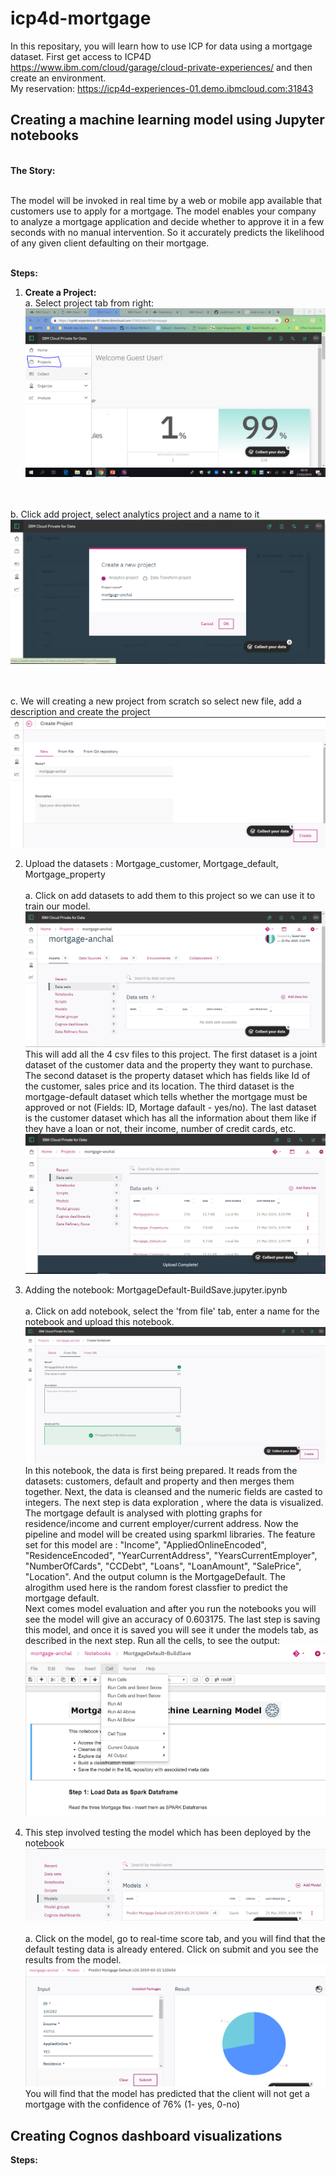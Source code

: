# icp4d-mortgage 

In this repositary, you will learn how to use ICP for data using a mortgage dataset. First get access to ICP4D https://www.ibm.com/cloud/garage/cloud-private-experiences/ and then create an environment. 
<br> My reservation: https://icp4d-experiences-01.demo.ibmcloud.com:31843 </br> 



<h2> Creating a machine learning model using Jupyter notebooks </h2>   

<b> <br>The Story: </b> 

<br>The model will be invoked in real time by a web or mobile app available that customers use to apply
for a mortgage. The model enables your company to analyze a mortgage application and decide
whether to approve it in a few seconds with no manual intervention. So it accurately predicts the likelihood of any given client defaulting on their mortgage. 

<b> <br> Steps: </b>

1. <b> Create a Project: </b> 
<br> <t> a. Select project tab from right: </br>
<img src = "https://github.com/anchalbhalla/icp4d-mortgage/blob/master/imgs/Capture.PNG"> </t> 

<br><br> <t> b. Click add project, select analytics project and a name to it 
  <img src = "https://github.com/anchalbhalla/icp4d-mortgage/blob/master/imgs/Capture1.PNG"> </t> 
  
  <br><br> <t> c. We will creating a new project from scratch so select new file, add a description and create the project
  <img src = "https://github.com/anchalbhalla/icp4d-mortgage/blob/master/imgs/Capture2.PNG"> </t>
  
2. Upload the datasets : Mortgage_customer, Mortgage_default, Mortgage_property 
<br><br><t> a. Click on add datasets to add them to this project so we can use it to train our model. 
  <img src = "https://github.com/anchalbhalla/icp4d-mortgage/blob/master/imgs/Capture3.PNG"> </t> 
  <br> This will add all the 4 csv files to this project. The first dataset is a joint dataset of the customer data and the property they want to purchase. The second dataset is the property dataset which has fields like Id of the customer, sales price and its location. The third dataset is the mortgage-default dataset which tells whether the mortgage must be approved or not (Fields: ID, Mortage dafault - yes/no). The last dataset is the customer dataset which has all the information about them like if they have a loan or not, their income, number of credit cards, etc.
 <img src = "https://github.com/anchalbhalla/icp4d-mortgage/blob/master/imgs/Capture4.PNG"> </t> 
 
 
 3. Adding the notebook: MortgageDefault-BuildSave.jupyter.ipynb 
    <br><br><t> a. Click on add notebook, select the 'from file' tab, enter a name for the notebook and upload this notebook.  
     <img src = "https://github.com/anchalbhalla/icp4d-mortgage/blob/master/imgs/Capture5.PNG">   
     In this notebook, the data is first being prepared. It reads from the datasets: customers, default and property and then merges them together. Next, the data is cleansed and the numeric fields are casted to integers. 
     The next step is data exploration , where the data is visualized. The mortgage default is analysed with plotting graphs for residence/income and current employer/current address. 
  Now the pipeline and model will be created using sparkml libraries. The feature set for this model are : "Income", "AppliedOnlineEncoded", "ResidenceEncoded", "YearCurrentAddress", "YearsCurrentEmployer", "NumberOfCards", "CCDebt", "Loans", "LoanAmount", "SalePrice", "Location". And the output column is the MortgageDefault. The alrogithm used here is the random forest classfier to predict the mortgage default.  
  Next comes model evaluation and after you run the notebooks you will see the model will give an accuracy of 0.603175. 
  The last step is saving this model, and once it is saved you will see it under the models tab, as described in the next step. 
  Run all the cells, to see the output: 
  <img src = "https://github.com/anchalbhalla/icp4d-mortgage/blob/master/imgs/Capture6.PNG"> </t>  
  
  
 4. This step involved testing the model which has been deployed by the notebook  
 <img src = "https://github.com/anchalbhalla/icp4d-mortgage/blob/master/imgs/Capture7.PNG"> </t> 
 <br><br><t> a. Click on the model, go to real-time score tab, and you will find that the default testing data is already entered. Click on submit and you see the results from the model. 
  <img src = "https://github.com/anchalbhalla/icp4d-mortgage/blob/master/imgs/Capture8.PNG"> </t> 
  You will find that the model has predicted that the client will not get a mortgage with the confidence of 76% (1- yes, 0-no)
 
<h2> Creating Cognos dashboard visualizations </h2> 

<b> Steps: </b>

